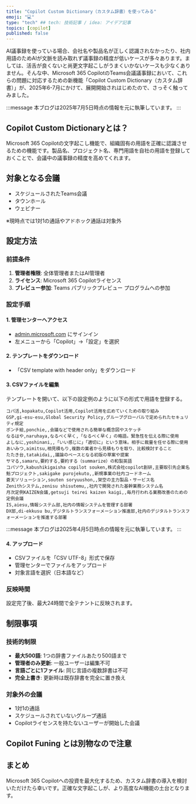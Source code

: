 ```yaml
---
title: "Copilot Custom Dictionary（カスタム辞書）を使ってみる"
emoji: "💻" 
type: "tech" ## tech: 技術記事 / idea: アイデア記事
topics: [copilot] 
published: false
---
```


AI議事録を使っている場合、会社名や製品名が正しく認識されなかったり、社内用語のためAIが文脈を読み取れず議事録の精度が低いケースが多々あります。ましては、活舌が良くないと尚更文字起こしがうまくいかないケースも少なくありません。そんな中、Microsoft 365 CopilotのTeams会議議事録において、これらの問題に対応するための新機能「Copilot Custom Dictionary（カスタム辞書）」が、2025年6-7月にかけて、展開開始されはじめたので、さっそく触ってみました。

:::message
本ブログは2025年7月5日時点の情報を元に執筆しています。
:::

## Copilot Custom Dictionaryとは？

Microsoft 365 Copilotの文字起こし機能で、組織固有の用語を正確に認識させるための機能です。製品名、プロジェクト名、専門用語を自社の用語を登録しておくことで、会議中の議事録の精度を高めてくれます。

## 対象となる会議

- スケジュールされたTeams会議
- タウンホール
- ウェビナー

※現時点では1対1の通話やアドホック通話は対象外

## 設定方法

### 前提条件

1. **管理者権限**: 全体管理者またはAI管理者
2. **ライセンス**: Microsoft 365 Copilotライセンス
3. **プレビュー参加**: Teams パブリックプレビュー プログラムへの参加

### 設定手順

#### 1. 管理センターへアクセス
- [admin.microsoft.com](https://admin.microsoft.com) にサインイン
- 左メニューから「Copilot」→「設定」を選択

#### 2. テンプレートをダウンロード
- 「CSV template with header only」をダウンロード

#### 3. CSVファイルを編集
テンプレートを開いて、以下の設定例のように以下の形式で用語を登録する。

```csv
コパ活,kopakatu,Copilot活用,Copilot活用を広めていくための取り組み
GSP,gi-esu-esu,Global Security Policy,グループグローバルで定められたセキュリティ規定
ポンチ絵,ponchie,,会議などで使用される簡単な概念図やスケッチ
なるはや,naruhaya,なるべく早く,「なるべく早く」の略語。緊急性を伝える際に使用
よしなに,yoshinani,,「いい感じに」「適切に」という意味。相手に裁量を任せる際に使用
あいみつ,aimitsu,相見積もり,複数の業者から見積もりを取り、比較検討すること
たたき台,tatakidai,,議論のベースとなる初版の草案や提案
サマる,samaru,要約する,要約する（summarize）の和製英語
コパソウ,kabushikigaisha copilot souken,株式会社copilot創研,主要取引先企業名
魁プロジェクト,sakigake purojekuto,,新規事業の社内コードネーム
蒼天ソリューション,souten soryuushon,,架空の主力製品・サービス名
Zenithシステム,zenisu shisutemu,,社内で開発された基幹業務システム名
月次定例KAIZEN会議,getsuji teirei kaizen kaigi,,毎月行われる業務改善のための定例会議
IS,aiesu,情報システム部,社内の情報システムを管理する部署
DX部,di-ekkusu bu,デジタルトランスフォーメーション推進部,社内のデジタルトランスフォーメーションを推進する部署
```

:::message
本ブログは2025年4月5日時点の情報を元に執筆しています。
:::

#### 4. アップロード
- CSVファイルを「CSV UTF-8」形式で保存
- 管理センターでファイルをアップロード
- 対象言語を選択（日本語など）

### 反映時間
設定完了後、最大24時間で全テナントに反映されます。

## 制限事項

### 技術的制限

- **最大500語**: 1つの辞書ファイルあたり500語まで
- **管理者のみ更新**: 一般ユーザーは編集不可
- **言語ごとに1ファイル**: 同じ言語の複数辞書は不可
- **完全上書き**: 更新時は既存辞書を完全に置き換え

### 対象外の会議

- 1対1の通話
- スケジュールされていないグループ通話
- Copilotライセンスを持たないユーザーが開始した会議

## Copilot Funing とは別物なので注意



## まとめ

Microsoft 365 Copilotへの投資を最大化するため、カスタム辞書の導入を検討いただけたら幸いです。正確な文字起こしが、より高度なAI機能の土台となります。
